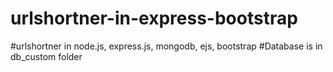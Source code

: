 # urlshortner-in-express-bootstrap
#urlshortner in node.js, express.js, mongodb, ejs, bootstrap
#Database is in db_custom folder
